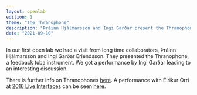 ```yaml
---
layout: openlab
edition: 1
theme: "The Thranophone"
description: "Þráinn Hjálmarsson and Ingi Garðar present the Thranophone."
date: "2021-09-10"
---
```


In our first open lab we had a visit from long time collaborators, Þráinn Hjálmarsson and Ingi Garðar Erlendsson. They presented the Thranophone, a feedback tuba instrument. We got a performance by Ingi Garðar leading to an interesting discussion. 

There is further info on Thranophones [here](http://thrainnhjalmarsson.info/thranophones).
A performance with Eirikur Orri at [2016 Live Interfaces](http://www.liveinterfaces.org/2016) can be seen [here](https://youtu.be/l5vDKEZsJjY?t=718).
